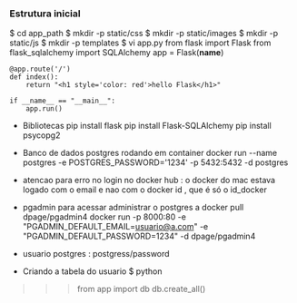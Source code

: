 ### Estrutura inicial 
$ cd app_path 
$ mkdir -p static/css
$ mkdir -p static/images
$ mkdir -p static/js
$ mkdir -p templates 
$ vi app.py
    from flask import Flask 
    from flask_sqlalchemy import SQLAlchemy
    app = Flask(__name__)

    @app.route('/')
    def index():
        return "<h1 style='color: red'>hello Flask</h1>"

    if __name__ == "__main__":
        app.run()

- Bibliotecas 
 pip install flask
 pip install Flask-SQLAlchemy
 pip install psycopg2


- Banco de dados postgres rodando em container 
docker run --name postgres -e POSTGRES_PASSWORD='1234'  -p 5432:5432 -d postgres

* atencao para erro no login no docker hub : o docker do mac estava logado com o email e nao com o docker id , que é só o id_docker 

* pgadmin para acessar administrar o  postgres a
docker pull dpage/pgadmin4
docker run -p 8000:80  -e "PGADMIN_DEFAULT_EMAIL=usuario@a.com"  -e "PGADMIN_DEFAULT_PASSWORD=1234" -d dpage/pgadmin4

- usuario postgres : postgress/password

- Criando a tabela do usuario 
$ python 
>>> from app import db 
>>> db.create_all()